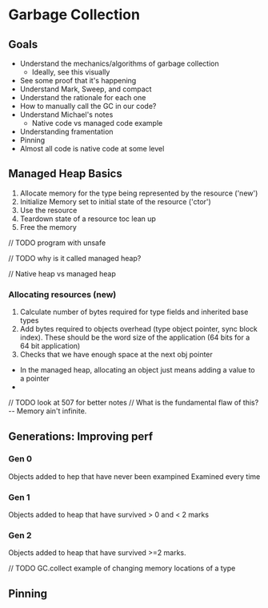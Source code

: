 # Garbage Collection

## Goals
- Understand the mechanics/algorithms of garbage collection
  - Ideally, see this visually 
- See some proof that it's happening
- Understand Mark, Sweep, and compact
- Understand the rationale for each one
- How to manually call the GC in our code?
- Understand Michael's notes
  - Native code vs managed code example
- Understanding framentation
- Pinning
- Almost all code is native code at some level

## Managed Heap Basics

1. Allocate memory for the type being represented by the resource ('new')
2. Initialize Memory set to initial state of the resource ('ctor')
3. Use the resource
4. Teardown state of a resource toc lean up
5. Free the memory


// TODO program with unsafe

// TODO why is it called managed heap?

// Native heap vs managed heap

### Allocating resources (new)
1. Calculate number of bytes required for type fields and inherited base types
2. Add bytes required to objects overhead (type object pointer, sync block index). These should be  the word size of the application (64 bits for a 64 bit application)
3. Checks that we have enough space at the next obj pointer

* In the managed heap, allocating an object just means adding a value to a pointer
*
// TODO look at 507 for better notes
// What is the fundamental flaw of this? -- Memory ain't infinite.

## Generations: Improving perf

### Gen 0
Objects added to hep that have never been exampined
Examined every time

### Gen 1 
Objects added to heap that have survived > 0 and < 2 marks

### Gen 2 
Objects added to heap that have survived >=2 marks.


// TODO GC.collect example of changing memory locations of a type

## Pinning
